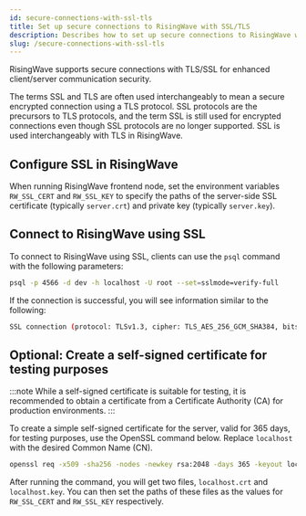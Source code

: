 ```yaml
---
id: secure-connections-with-ssl-tls
title: Set up secure connections to RisingWave with SSL/TLS
description: Describes how to set up secure connections to RisingWave with SSL/TLS
slug: /secure-connections-with-ssl-tls
---
```

RisingWave supports secure connections with TLS/SSL for enhanced client/server communication security.

The terms SSL and TLS are often used interchangeably to mean a secure encrypted connection using a TLS protocol. SSL protocols are the precursors to TLS protocols, and the term SSL is still used for encrypted connections even though SSL protocols are no longer supported. SSL is used interchangeably with TLS in RisingWave.

## Configure SSL in RisingWave

When running RisingWave frontend node, set the environment variables `RW_SSL_CERT` and `RW_SSL_KEY` to specify the paths of the server-side SSL certificate (typically `server.crt`) and private key (typically `server.key`).

## Connect to RisingWave using SSL

To connect to RisingWave using SSL, clients can use the `psql` command with the following parameters:

```bash
psql -p 4566 -d dev -h localhost -U root --set=sslmode=verify-full
```

If the connection is successful, you will see information similar to the following:
```bash
SSL connection (protocol: TLSv1.3, cipher: TLS_AES_256_GCM_SHA384, bits: 256, compression: off)
```

## Optional: Create a self-signed certificate for testing purposes

:::note
While a self-signed certificate is suitable for testing, it is recommended to obtain a certificate from a Certificate Authority (CA) for production environments.
:::

To create a simple self-signed certificate for the server, valid for 365 days, for testing purposes, use the OpenSSL command below. Replace `localhost` with the desired Common Name (CN).

```bash
openssl req -x509 -sha256 -nodes -newkey rsa:2048 -days 365 -keyout localhost.key -out localhost.crt
```
After running the command, you will get two files, `localhost.crt` and `localhost.key`. You can then set the paths of these files as the values for `RW_SSL_CERT` and `RW_SSL_KEY` respectively.
